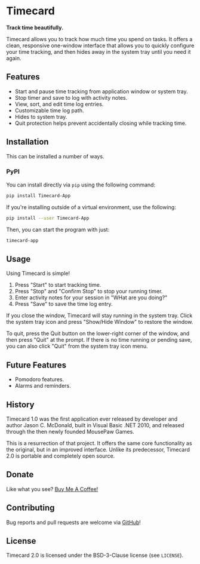 # Timecard

**Track time beautifully.**

Timecard allows you to track how much time you spend on tasks.
It offers a clean, responsive one-window interface that allows you to
quickly configure your time tracking, and then hides away in the system tray
until you need it again.

## Features

* Start and pause time tracking from application window or system tray.
* Stop timer and save to log with activity notes.
* View, sort, and edit time log entries.
* Customizable time log path.
* Hides to system tray.
* Quit protection helps prevent accidentally closing while tracking time.

## Installation

This can be installed a number of ways.

### PyPI

You can install directly via `pip` using the following command:

```bash
pip install Timecard-App
```

If you're installing outside of a virtual environment, use the following:

```bash
pip install --user Timecard-App
```

Then, you can start the program with just:

```bash
timecard-app
```

## Usage

Using Timecard is simple!

1. Press "Start" to start tracking time.
2. Press "Stop" and "Confirm Stop" to stop your running timer.
3. Enter activity notes for your session in "WHat are you doing?"
4. Press "Save" to save the time log entry.

If you close the window, Timecard will stay running in the system tray.
Click the system tray icon and press "Show/Hide Window" to restore the
window.

To quit, press the Quit button on the lower-right corner of the window,
and then press "Quit" at the prompt. If there is no time running or pending
save, you can also click "Quit" from the system tray icon menu.

## Future Features

* Pomodoro features.
* Alarms and reminders.

## History

Timecard 1.0 was the first application ever released by developer and author
Jason C. McDonald, built in Visual Basic .NET 2010, and released through
the then newly founded MousePaw Games.

This is a resurrection of that project. It offers the same core functionality
as the original, but in an improved interface. Unlike its predecessor,
Timecard 2.0 is portable and completely open source.

## Donate

Like what you see? [Buy Me A Coffee!](https://www.buymeacoffee.com/CodeMouse92)

## Contributing

Bug reports and pull requests are welcome via
[GitHub](https://github.com/codemouse92/timecard)!

## License

Timecard 2.0 is licensed under the BSD-3-Clause license (see `LICENSE`).
